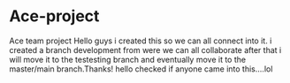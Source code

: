 # Ace-project
Ace team project
Hello guys i created this so we can all connect into it. i created a branch development from were we can all collaborate after that i will move it to the testesting branch and eventually move it to the master/main branch.Thanks!
hello checked if anyone came into this....lol
